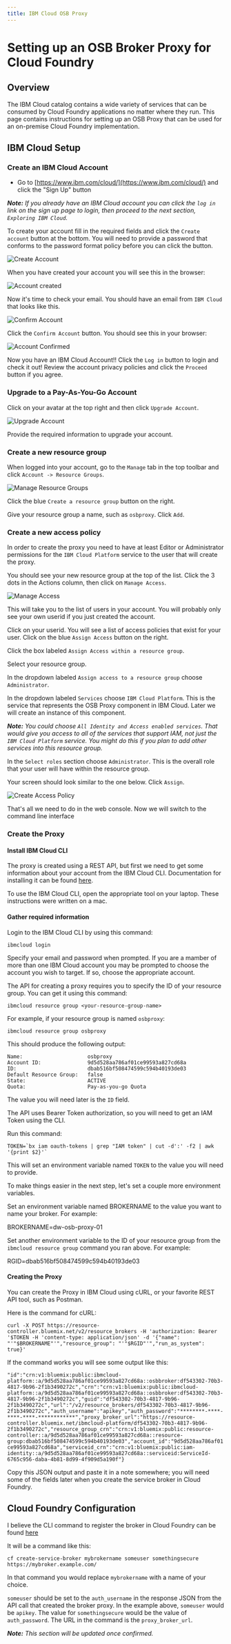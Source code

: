 ```yaml
---
title: IBM Cloud OSB Proxy
---
```


# Setting up an OSB Broker Proxy for Cloud Foundry

## Overview
The IBM Cloud catalog contains a wide variety of services that can be consumed by Cloud Foundry applications no matter where they run. This page contains instructions for setting up an OSB Proxy that can be used for an on-premise Cloud Foundry implementation.

## IBM Cloud Setup

### Create an IBM Cloud Account
- Go to [https://www.ibm.com/cloud/](https://www.ibm.com/cloud/) and click the "Sign Up" button

*__Note:__ If you already have an IBM Cloud account you can click the `log in` link on the sign up page to login, then proceed to the next section, `Exploring IBM Cloud`.*

To create your account fill in the required fields and click the `Create account` button at the bottom.  You will need to provide a password that conforms to the password format policy before you can click the button.

![Create Account](./images/CreateIBMCloudAcct.png)

When you have created your account you will see this in the browser:

![Account created](./images/AccountCreated.png)

Now it's time to check your email.  You should have an email from `IBM Cloud` that looks like this.  

![Confirm Account](./images/ConfirmAccount.png)

Click the `Confirm Account` button.  You should see this in your browser:

![Account Confirmed](./images/AccountConfirmed.png)

Now you have an IBM Cloud Account!!  Click the `Log in` button to login and check it out!  Review the account privacy policies and click the `Proceed` button if you agree.

### Upgrade to a Pay-As-You-Go Account

Click on your avatar at the top right and then click `Upgrade Account`.

![Upgrade Account](./images/UpgradeAccount.png)

Provide the required information to upgrade your account.

### Create a new resource group

When logged into your account, go to the `Manage` tab in the top toolbar and click `Account -> Resource Groups`.

![Manage Resource Groups](./images/ManageResourceGroups.png)

Click the blue `Create a resource group` button on the right.

Give your resource group a name, such as `osbproxy`.  Click `Add`.


### Create a new access policy

In order to create the proxy you need to have at least Editor or Administrator permissions for the `IBM Cloud Platform` service to the user that will create the proxy.

You should see your new resource group at the top of the list.  Click the 3 dots in the Actions column, then click on `Manage Access`.

![Manage Access](./images/ResourceGroupManageAccess.png)

This will take you to the list of users in your account.  You will probably only see your own userid if you just created the account.

Click on your userid.  You will see a list of access policies that exist for your user.  Click on the blue `Assign Access` button on the right.

Click the box labeled `Assign Access within a resource group`.

Select your resource group.

In the dropdown labeled `Assign access to a resource group` choose `Administrator`.

In the dropdown labeled `Services` choose `IBM Cloud Platform`.  This is the service that represents the OSB Proxy component in IBM Cloud.  Later we will create an instance of this component.

*__Note:__ You could choose `All Identity and Access enabled services`.  That would give you access to all of the services that support IAM, not just the `IBM Cloud Platform` service.  You might do this if you plan to add other services into this resource group.*

In the `Select roles` section choose `Administrator`.  This is the overall role that your user will have within the resource group.  

Your screen should look similar to the one below.  Click `Assign`.

![Create Access Policy](./images/CreateAccessPolicy.png)

That's all we need to do in the web console.  Now we will switch to the command line interface

### Create the Proxy

#### Install IBM Cloud CLI
The proxy is created using a REST API, but first we need to get some information about your account from the IBM Cloud CLI.  Documentation for installing it can be found [here](https://console.bluemix.net/docs/cli/reference/ibmcloud/download_cli.html#install_use).

To use the IBM Cloud CLI, open the appropriate tool on your laptop.  These instructions were written on a mac.

#### Gather required information

Login to the IBM Cloud CLI by using this command:

`ibmcloud login`

Specify your email and password when prompted.  If you are a mamber of more than one IBM Cloud account you may be prompted to choose the account you wish to target.  If so, choose the appropriate account.

The API for creating a proxy requires you to specify the ID of your resource group.  You can get it using this command:

`ibmcloud resource group <your-resource-group-name>`

For example, if your resource group is named `osbproxy`:

`ibmcloud resource group osbproxy`

This should produce the following output:

```
Name:                     osbproxy   
Account ID:               9d5d528aa786af01ce99593a827cd68a   
ID:                       dbab516bf508474599c594b40193de03   
Default Resource Group:   false   
State:                    ACTIVE   
Quota:                    Pay-as-you-go Quota   
```

The value you will need later is the `ID` field.

The API uses Bearer Token authorization, so you will need to get an IAM Token using the CLI.

Run this command:

```
TOKEN=`bx iam oauth-tokens | grep "IAM token" | cut -d':' -f2 | awk '{print $2}'`
```

This will set an environment variable named `TOKEN` to the value you will need to provide.  

To make things easier in the next step, let's set a couple more environment variables.

Set an environment variable named BROKERNAME to the value you want to name your broker.  For example:

BROKERNAME=dw-osb-proxy-01

Set another environment variable to the ID of your resource group from the `ibmcloud resource group` command you ran above.  For example:

RGID=dbab516bf508474599c594b40193de03

#### Creating the Proxy

You can create the Proxy in IBM Cloud using cURL, or your favorite REST API tool, such as Postman.

Here is the command for cURL:

```
curl -X POST https://resource-controller.bluemix.net/v2/resource_brokers -H 'authorization: Bearer '$TOKEN -H 'content-type: application/json' -d '{"name": "'"$BROKERNAME"'","resource_group": "'"$RGID"'","run_as_system": true}'
```

If the command works you will see some output like this:

```"id":"crn:v1:bluemix:public:ibmcloud-platform::a/9d5d528aa786af01ce99593a827cd68a::osbbroker:df543302-70b3-4817-9b96-2f1b3490272c","crn":"crn:v1:bluemix:public:ibmcloud-platform::a/9d5d528aa786af01ce99593a827cd68a::osbbroker:df543302-70b3-4817-9b96-2f1b3490272c","guid":"df543302-70b3-4817-9b96-2f1b3490272c","url":"/v2/resource_brokers/df543302-70b3-4817-9b96-2f1b3490272c","auth_username":"apikey","auth_password":"********-****-****-****-************","proxy_broker_url":"https://resource-controller.bluemix.net/ibmcloud-platform/df543302-70b3-4817-9b96-2f1b3490272c","resource_group_crn":"crn:v1:bluemix:public:resource-controller::a/9d5d528aa786af01ce99593a827cd68a::resource-group:dbab516bf508474599c594b40193de03","account_id":"9d5d528aa786af01ce99593a827cd68a","serviceid_crn":"crn:v1:bluemix:public:iam-identity::a/9d5d528aa786af01ce99593a827cd68a::serviceid:ServiceId-6765c956-daba-4b81-8d99-4f909d5a190f"}```

Copy this JSON output and paste it in a note somewhere; you will need some of the fields later when you create the service broker in Cloud Foundry.




## Cloud Foundry Configuration

I believe the CLI command to register the broker in Cloud Foundry can be found [here](https://docs.cloudfoundry.org/services/managing-service-brokers.html#register-broker)

It will be a command like this:

`cf create-service-broker mybrokername someuser somethingsecure https://mybroker.example.com/`

In that command you would replace `mybrokername` with a name of your choice.

`someuser` should be set to the `auth_username` in the response JSON from the API call that created the broker proxy.  In the example above, `someuser` would be `apikey`.  The value for `somethingsecure` would be the value of `auth_password`.  The URL in the command is the `proxy_broker_url`.

*__Note:__ This section will be updated once confirmed.*
